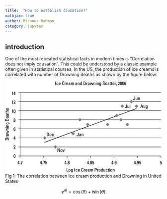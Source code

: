 ```yaml
---
title:  "How to establish causation?"
mathjax: true
author: Mizanur Rahman
category: jupyter
---
```


## introduction
One of the most repeated statistical facts in modern times is “Correlation does not imply causation”. This could be understood by a classic example often given in statistical courses, In the US, the production of ice creams is correlated with number of Drowning deaths as shown by the figure below:


![fig1](Ice_cream_and_drowning.jpg) 
Fig 1: The correlation between Ice cream production and Drowning in United States

$$ e^{i\theta}=\cos(\theta)+i\sin(\theta) $$
